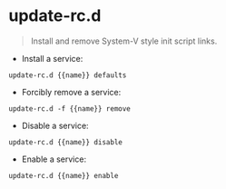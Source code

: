# update-rc.d

> Install and remove System-V style init script links.

- Install a service:

`update-rc.d {{name}} defaults`

- Forcibly remove a service:

`update-rc.d -f {{name}} remove`

- Disable a service:

`update-rc.d {{name}} disable`

- Enable a service:

`update-rc.d {{name}} enable`
